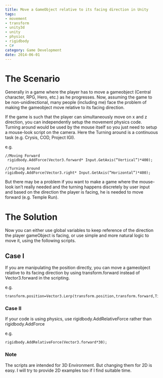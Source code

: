 ```yaml
---
title: Move a GameObject relative to its facing direction in Unity
tags: 
- movement
- transform
- unity3d
- unity
- physics
- rigidbody
- C#
category: Game Development
date: 2014-06-01 
---
```



# The Scenario

Generally in a game where the player has to move a gameobject (Central character, RPG, Hero, etc.) as he progresses. Now, assuming the game to be non-unidirectional, many people (including me) face the problem of making the gameobject move relative to its facing direction.


If the game is such that the player can simultaneously move on x and z direction, you can independently setup the movement physics code. Turning around would be used by the mouse itself so you just need to setup a mouse-look script on the camera. Here the Turning around is a continuous task (e.g. Crysis, COD, Project IGI).

e.g.
```
//Moving Forward
 rigidbody.AddForce(Vector3.forward* Input.GetAxis(“Vertical”)*400);

//Turning Around
rigidbody.AddForce(Vector3.right* Input.GetAxis(“Horizontal”)*400);
```
But there may be a problem if you want to make a game where the mouse-look isn’t really needed and the turning happens discretely by user input and based on the direction the player is facing, he is needed to move forward (e.g. Temple Run).

 

# The Solution

Now you can either use global variables to keep reference of the direction the player gameObject is facing, or use simple and more natural logic to move it, using the following scripts.

## Case I

If you are manipulating the position directly, you can move a gameobject relative to its facing direction by using transform.forward instead of Vector3.forward in the scripting.

e.g.
```
transform.position=Vector3.Lerp(transform.position,transform.forward,Time.deltaTime);
```

### Case II

If your code is using physics, use rigidbody.AddRelativeForce rather than rigidbody.AddForce

e.g.

```
rigidbody.AddRelativeForce(Vector3.forward*30);
``` 

### Note

The scripts are intended for 3D Environment. But changing them for 2D is easy. I will try to provide 2D examples too if I find suitable time.
